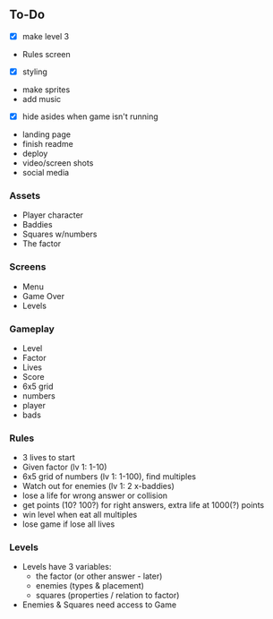 ## To-Do
- [x] make level 3
- Rules screen
- [x] styling
- make sprites
- add music
- [x] hide asides when game isn't running
- landing page
- finish readme
- deploy
- video/screen shots
- social media

### Assets
- Player character
- Baddies
- Squares w/numbers
- The factor

### Screens
- Menu
- Game Over
- Levels

### Gameplay
- Level
- Factor
- Lives
- Score
- 6x5 grid
- numbers
- player
- bads

### Rules
- 3 lives to start
- Given factor (lv 1: 1-10)
- 6x5 grid of numbers (lv 1: 1-100), find multiples
- Watch out for enemies (lv 1: 2 x-baddies)
- lose a life for wrong answer or collision
- get points (10? 100?) for right answers, extra life at 1000(?) points
- win level when eat all multiples
- lose game if lose all lives

### Levels
- Levels have 3 variables:
    - the factor (or other answer - later)
    - enemies (types & placement)
    - squares (properties / relation to factor)
- Enemies & Squares need access to Game
